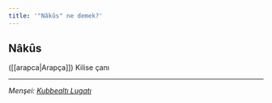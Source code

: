 ```yaml
---
title: '"Nâkûs" ne demek?'
---
```


## Nâkûs
([[arapca|Arapça]]) Kilise çanı

---
*Menşei: [Kubbealtı Lugatı](https://www.lugatim.com/s/Nâkûs)*
